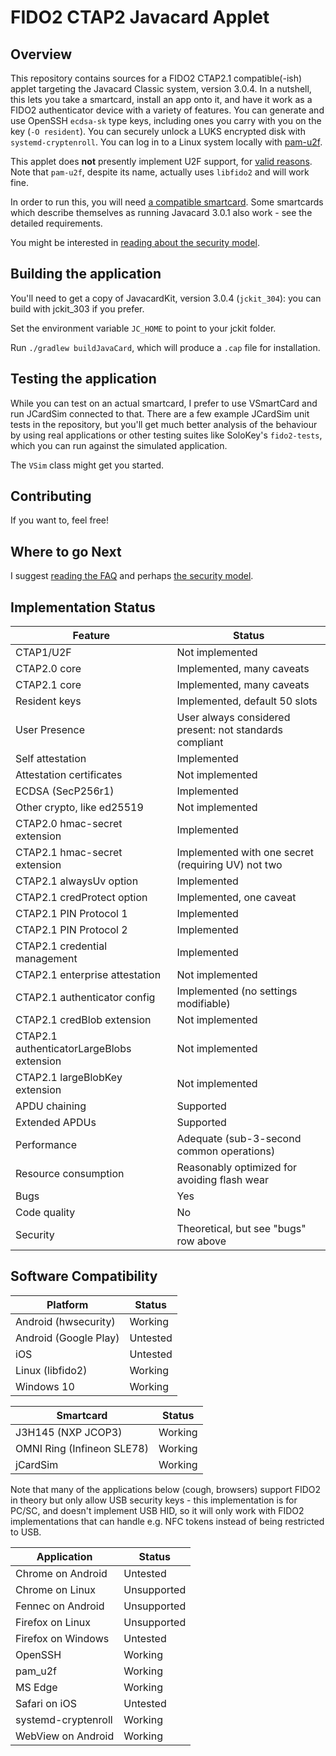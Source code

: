 # FIDO2 CTAP2 Javacard Applet

## Overview

This repository contains sources for a FIDO2 CTAP2.1 compatible(-ish)
applet targeting the Javacard Classic system, version 3.0.4. In a
nutshell, this lets you take a smartcard, install an app onto it,
and have it work as a FIDO2 authenticator device with a variety of
features. You can generate and use OpenSSH `ecdsa-sk` type keys, including
ones you carry with you on the key (`-O resident`). You can securely unlock
a LUKS encrypted disk with `systemd-cryptenroll`. You can log in to a Linux
system locally with [pam-u2f](https://github.com/Yubico/pam-u2f).

This applet does **not** presently implement U2F support, for
[valid reasons](docs/FAQ.md). Note that `pam-u2f`, despite its name,
actually uses `libfido2` and will work fine.

In order to run this, you will need
[a compatible smartcard](docs/requirements.md). Some smartcards which
describe themselves as running Javacard 3.0.1 also work - see the
detailed requirements.

You might be interested in [reading about the security model](docs/security.md).

## Building the application

You'll need to get a copy of JavacardKit, version 3.0.4 (`jckit_304`):
you can build with jckit_303 if you prefer.

Set the environment variable `JC_HOME` to point to your jckit folder.

Run `./gradlew buildJavaCard`, which will produce a `.cap` file
for installation.

## Testing the application

While you can test on an actual smartcard, I prefer to use VSmartCard
and run JCardSim connected to that. There are a few example JCardSim
unit tests in the repository, but you'll get much better analysis
of the behaviour by using real applications or other testing suites
like SoloKey's `fido2-tests`, which you can run against the simulated
application.

The `VSim` class might get you started.

## Contributing

If you want to, feel free!

## Where to go Next

I suggest [reading the FAQ](docs/FAQ.md) and perhaps [the security model](docs/security.md).

## Implementation Status

| Feature                                   | Status                                                  |
|-------------------------------------------|---------------------------------------------------------|
| CTAP1/U2F                                 | Not implemented                                         |
| CTAP2.0 core                              | Implemented, many caveats                               |
| CTAP2.1 core                              | Implemented, many caveats                               |
| Resident keys                             | Implemented, default 50 slots                           |
| User Presence                             | User always considered present: not standards compliant |
| Self attestation                          | Implemented                                             |
| Attestation certificates                  | Not implemented                                         |
| ECDSA (SecP256r1)                         | Implemented                                             |
| Other crypto, like ed25519                | Not implemented                                         |
| CTAP2.0 hmac-secret extension             | Implemented                                             |
| CTAP2.1 hmac-secret extension             | Implemented with one secret (requiring UV) not two      |
| CTAP2.1 alwaysUv option                   | Implemented                                             |
| CTAP2.1 credProtect option                | Implemented, one caveat                                 |
| CTAP2.1 PIN Protocol 1                    | Implemented                                             |
| CTAP2.1 PIN Protocol 2                    | Implemented                                             |
| CTAP2.1 credential management             | Implemented                                             |
| CTAP2.1 enterprise attestation            | Not implemented                                         |
| CTAP2.1 authenticator config              | Implemented (no settings modifiable)                    |
| CTAP2.1 credBlob extension                | Not implemented                                         |
| CTAP2.1 authenticatorLargeBlobs extension | Not implemented                                         |
| CTAP2.1 largeBlobKey extension            | Not implemented                                         |
| APDU chaining                             | Supported                                               |
| Extended APDUs                            | Supported                                               |
| Performance                               | Adequate (sub-3-second common operations)               |
| Resource consumption                      | Reasonably optimized for avoiding flash wear            |
| Bugs                                      | Yes                                                     |
| Code quality                              | No                                                      |
| Security                                  | Theoretical, but see "bugs" row above                   |

## Software Compatibility

| Platform              | Status   |
|-----------------------|----------|
| Android (hwsecurity)  | Working  |
| Android (Google Play) | Untested |
| iOS                   | Untested |
| Linux (libfido2)      | Working  |
| Windows 10            | Working  |

| Smartcard                  | Status  |
|----------------------------|---------|
| J3H145 (NXP JCOP3)         | Working |
| OMNI Ring (Infineon SLE78) | Working |
| jCardSim                   | Working |

Note that many of the applications below (cough, browsers)
support FIDO2 in theory but only allow USB security keys - this implementation
is for PC/SC, and doesn't implement USB HID, so it will only work with FIDO2
implementations that can handle e.g. NFC tokens instead of being restricted to USB.

| Application         | Status      |
|---------------------|-------------|
| Chrome on Android   | Untested    |
| Chrome on Linux     | Unsupported |
| Fennec on Android   | Unsupported |
| Firefox on Linux    | Unsupported |
| Firefox on Windows  | Untested    |
| OpenSSH             | Working     |
| pam_u2f             | Working     |
| MS Edge             | Working     |
| Safari on iOS       | Untested    |
| systemd-cryptenroll | Working     |
| WebView on Android  | Working     |
